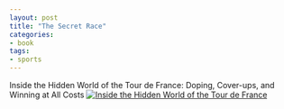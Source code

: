 ```yaml
---
layout: post
title: "The Secret Race"
categories:
- book
tags:
- sports
---
```

Inside the Hidden World of the Tour de France: Doping, Cover-ups, and Winning at All Costs
[![Inside the Hidden World of the Tour de France](http://ecx.images-amazon.com/images/I/51WHpDFU9KL._SL160_.jpg)](http://www.amazon.com/gp/product/0345530411/ref=as_li_ss_il?ie=UTF8&tag=joefamily-20&linkCode=as2&camp=1789&creative=390957&creativeASIN=0345530411)